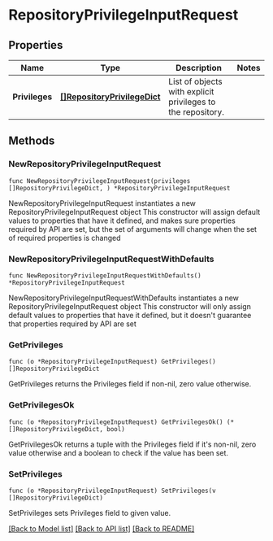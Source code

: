 # RepositoryPrivilegeInputRequest

## Properties

Name | Type | Description | Notes
------------ | ------------- | ------------- | -------------
**Privileges** | [**[]RepositoryPrivilegeDict**](RepositoryPrivilegeDict.md) | List of objects with explicit privileges to the repository. | 

## Methods

### NewRepositoryPrivilegeInputRequest

`func NewRepositoryPrivilegeInputRequest(privileges []RepositoryPrivilegeDict, ) *RepositoryPrivilegeInputRequest`

NewRepositoryPrivilegeInputRequest instantiates a new RepositoryPrivilegeInputRequest object
This constructor will assign default values to properties that have it defined,
and makes sure properties required by API are set, but the set of arguments
will change when the set of required properties is changed

### NewRepositoryPrivilegeInputRequestWithDefaults

`func NewRepositoryPrivilegeInputRequestWithDefaults() *RepositoryPrivilegeInputRequest`

NewRepositoryPrivilegeInputRequestWithDefaults instantiates a new RepositoryPrivilegeInputRequest object
This constructor will only assign default values to properties that have it defined,
but it doesn't guarantee that properties required by API are set

### GetPrivileges

`func (o *RepositoryPrivilegeInputRequest) GetPrivileges() []RepositoryPrivilegeDict`

GetPrivileges returns the Privileges field if non-nil, zero value otherwise.

### GetPrivilegesOk

`func (o *RepositoryPrivilegeInputRequest) GetPrivilegesOk() (*[]RepositoryPrivilegeDict, bool)`

GetPrivilegesOk returns a tuple with the Privileges field if it's non-nil, zero value otherwise
and a boolean to check if the value has been set.

### SetPrivileges

`func (o *RepositoryPrivilegeInputRequest) SetPrivileges(v []RepositoryPrivilegeDict)`

SetPrivileges sets Privileges field to given value.



[[Back to Model list]](../README.md#documentation-for-models) [[Back to API list]](../README.md#documentation-for-api-endpoints) [[Back to README]](../README.md)


